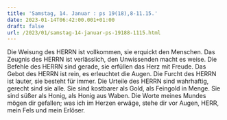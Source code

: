 ```yaml
---
title: 'Samstag, 14. Januar : ps 19(18),8-11.15.'
date: 2023-01-14T06:42:00.001+01:00
draft: false
url: /2023/01/samstag-14-januar-ps-19188-1115.html
---
```


Die Weisung des HERRN ist vollkommen, sie erquickt den Menschen. Das Zeugnis des HERRN ist verlässlich, den Unwissenden macht es weise. Die Befehle des HERRN sind gerade, sie erfüllen das Herz mit Freude. Das Gebot des HERRN ist rein, es erleuchtet die Augen. Die Furcht des HERRN ist lauter, sie besteht für immer. Die Urteile des HERRN sind wahrhaftig, gerecht sind sie alle. Sie sind kostbarer als Gold, als Feingold in Menge. Sie sind süßer als Honig, als Honig aus Waben. Die Worte meines Mundes mögen dir gefallen; was ich im Herzen erwäge, stehe dir vor Augen, HERR, mein Fels und mein Erlöser.